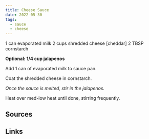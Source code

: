 ```yaml
---
title: Cheese Sauce
date: 2022-05-30
tags:
  - sauce
  - cheese
---
```


1 can evaporated milk
2 cups shredded cheese [cheddar]
2 TBSP cornstarch

**Optional: 1/4 cup jalapenos**

Add 1 can of evaporated milk to sauce pan.

Coat the shredded cheese in cornstarch.

_Once the sauce is melted, stir in the jalapenos._

Heat over med-low heat until done, stirring frequently.

## Sources

## Links
